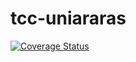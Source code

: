 # tcc-uniararas

[![Coverage Status](https://coveralls.io/repos/github/jeidison/tcc-uniararas/badge.svg?branch=master)](https://coveralls.io/github/jeidison/tcc-uniararas?branch=master)
